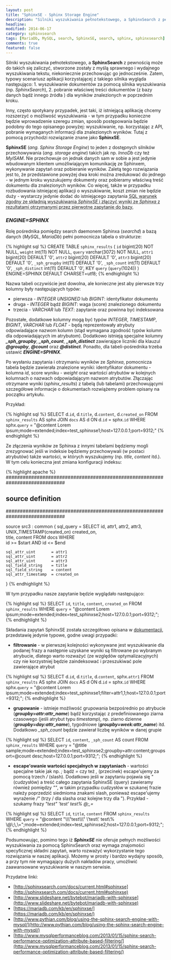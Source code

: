 ```yaml
---
layout: post
title: "SphinxSE - Sphinx Storage Engine"
description: "Silniki wyszukiwania pełnotekstowego, a SphinxSearch z pewnością może do takich się zaliczyć, stworzone zostały z myślą sprawnego i wydajnego wyszukiwania tekstu, niekoniecznie przechowując go jednocześnie. Zatem, typowy scenariusz aplikacji korzystającej z takiego silnika wygląda następująco: 1. wyszukiwanie dokumentów za pomocą silnika wyszukiwania (np. SphinxSearch), 2. pobranie..."
headline: 
modified: 2014-06-17
category: sphinxsearch
tags: [MariaDb, MySQL, search, SphinxSE, search, sphinx, sphinxsearch]
comments: true
featured: false
---
```


Silniki wyszukiwania pełnotekstowego, a **SphinxSearch** z pewnością może do takich się zaliczyć, stworzone zostały z myślą sprawnego i wydajnego wyszukiwania tekstu, niekoniecznie przechowując go jednocześnie. Zatem, typowy scenariusz aplikacji korzystającej z takiego silnika wygląda następująco: 1. wyszukiwanie dokumentów za pomocą silnika wyszukiwania (np. *SphinxSearch*), 2. pobranie właściwej treści dokumentów (z bazy danych bądź innego źródła ) dla wyników znalezionych w poprzednim kroku.

Inny, często spotykany przypadek, jest taki, iż istniejącą aplikację chcemy rozszerzyć o możliwość wyszukiwania - w tym przypadku konieczne będzie wprowadzenie szeregu zmian, sposób postępowania będzie podobny do tego opisanego powyżej: wyszukiwanie, np. korzystając z API, pobranie wymaganych informacji dla znalezionych wyników. Tutaj z pomocą przychodzi rozwiązanie znane jako **SphinxSE**.

**SphinxSE** (*ang. Sphinx Storage Engine*) to jeden z dostępnych silników przechowywania (*ang. storage engine*) takich jak np. *InnoDb* czy też *MyISAM*. Nie przechowuje on jednak danych sam w sobie a jest jedynie wbudowanym klientem umożliwiającym komunikację ze Sphinxem, wykonywanie zapytań oraz pobieranie wyników. Zaletą tego rozwiązania jest to, że przedstawione powyżej dwa kroki można zredukować do jednego - w jednym kroku wyszukujemy dokumenty oraz pobieramy właściwą treść dokumentu dla znalezionych wyników. Co więcej, także w przypadku rozbudowania istniejącej aplikacji o wyszukiwanie, koszt zmian nie będzie duży - wystarczy jedynie dodać do istniejącego zapytania <abbr title="Structured Query Language">SQL<abbr> warunek zgodny ze składnią wyszukiwania *SphinxSE* i złączyć wyniki ze *Sphinxa* z rezultatami otrzymanymi przez pierwotne zapytanie do bazy.

### *ENGINE=SPHINX*

Rolę pośrednika pomiędzy search daemonem Sphinxa (*searchd*) a bazą danych (*MySQL*, *MariaDb*) pełni pomocnicza tabela o strukturze: 

{% highlight sql %}
CREATE TABLE `sphinx_results` (
    `id` bigint(20) NOT NULL,
	`weight` int(11) NOT NULL,
	`query` varchar(3072) NOT NULL,
	`attr1` bigint(20) DEFAULT '0',
	`attr2` bigint(20) DEFAULT '0',
	`attr3` bigint(20) DEFAULT '0',
	`_sph_groupby` int(11) DEFAULT '0',
	`_sph_count` int(11) DEFAULT '0',
	`_sph_distinct` int(11) DEFAULT '0',
	KEY `query` (`query`(1024))
) ENGINE=SPHINX DEFAULT CHARSET=utf8; 
{% endhighlight %}

Nazwa tabeli oczywiście jest dowolna, ale konieczne jest aby pierwsze trzy kolumny były następujących typów:

* pierwsza - *INTEGER UNSIGNED* lub *BIGINT*: identyfikator dokumentu
* druga - *INTEGER* bądź *BIGINT*: waga (score) znalezionego dokumentu
* trzecia - *VARCHAR* lub *TEXT*: zapytanie oraz powinna być indeksowana

Pozostałe, dodatkowe kolumny mogą być typów *INTEGER*, *TIMESTAMP*, *BIGINT*, *VARCHAR* lub *FLOAT* - będą reprezentowały atrybuty odpowiadające nazwom kolumn (stąd wymagana zgodność typów kolumn dla odpowiadających im atrybutom). Dodatkowo istnieją specjalne kolumny ***_sph_groupby***, ***_sph_count***, ***_sph_distinct*** zawierające liczniki dla klauzul ***@groupby***, ***@count*** oraz ***@distinct***. Ponadto, dla tabeli-pośrednika trzeba ustawić ***ENGINE=SPHINX***.

Po wysłaniu zapytania i otrzymaniu wyników ze *Sphinxa*, pomocnicza tabela będzie zawierała znalezione wyniki: identyfikator dokumentu - kolumna *id*, score wyniku - *weight* oraz wartości atrybutów w kolejnych kolumnach o nazwach odpowiadającym nazwom atrybutów. Złączając otrzymane wyniki (*sphinx_results*) z tabelą (lub tabelami) przechowującymi szczegółowe informacje o dokumentach rozwiążemy problem opisany na początku artykułu.

Przykład:

{% highlight sql %}
SELECT
	d.`id`,
	d.`title`,
	d.`content`,
	d.`created_on`
FROM
	`sphinx_results` AS sphx
JOIN
	`docs` AS d
ON
	d.`id` = sphx.`id`
WHERE
	sphx.`query` = "@content Lorem ipsum;mode=extended;index=test_sphinxse1;host=127.0.0.1;port=9312;" 
{% endhighlight %}

Ze złączenia wyników ze Sphinxa z innymi tabelami będziemy mogli zrezygnować jeśli w indeksie będziemy przechowywali (w postaci atrybutów) także wartości, w których wyszukujemy (np. *title*, *content* itd.). W tym celu konieczna jest zmiana konfiguracji indeksu:

{% highlight apache %}
#############################################################################
## source definition
#############################################################################
 
source src3 : common
{
	sql_query 		= SELECT id, attr1, attr2, attr3, \
				UNIX_TIMESTAMP(created_on) created_on, \
				title, content FROM docs WHERE \
				id >= $start AND id <= $end
 
	sql_attr_uint 		= attr1
	sql_attr_uint 		= attr2
	sql_attr_uint 		= attr3
	sql_field_string 	= title
	sql_field_string 	= content
	sql_attr_timestamp 	= created_on
}
{% endhighlight %}

W tym przypadku nasze zapytanie będzie wyglądało następująco:

{% highlight sql %}
SELECT
	`id`,
	`title`,
	`content`,
	`created_on`
FROM
	`sphinx_results`
WHERE
	`query` = "@content Lorem ipsum;mode=extended;index=test_sphinxse2;host=127.0.0.1;port=9312;"; 
{% endhighlight %}

Składania zapytań SphinxSE została szczegółowo opisana w [dokumentacji](http://sphinxsearch.com/docs/current.html#sphinxse-using), przedstawię jedynie typowe, godne uwagi przypadki:

* **filtrowanie** - w pierwszej kolejności wykonywane jest wyszukiwanie dla podanej frazy a następnie uzyskane wyniki są filtrowane po wybranym atrybucie, dlatego warto rozważyć (ze względów optymalizacyjnych) czy nie korzystniej będzie zaindeksować i przeszukiwać pole zawierające atrybut

{% highlight sql %}
SELECT
	d.`id`,
	d.`title`,
	d.`content`,
	sphx.`attr1`
FROM
	`sphinx_results` AS sphx
JOIN
	`docs` AS d
ON
	d.`id` = sphx.`id`
WHERE
	sphx.`query` = "@content Lorem ipsum;mode=extended;index=test_sphinxse1;filter=attr1,1;host=127.0.0.1;port=9312;"; 
{% endhighlight %}

* **grupowanie** - istnieje możliwość grupowania bezpośrednio po atrybucie (***groupby=attr:attr_name***) bądź korzystając z predefiniowanego ziarna czasowego (jeśli atrybut typu *timestamp*), np. ziarno dzienne (***groupby=day:attr_name***), tygodniowe (***groupby=week:attr_name***) itd. Dodatkowo *_sph_count* będzie zawierał liczbę wyników w danej grupie

{% highlight sql %}
SELECT
	`id`,
	`content`,
	`_sph_count` AS count
FROM
	`sphinx_results`
WHERE
	`query` = "@title sample;mode=extended;index=test_sphinxse2;groupby=attr:content;groupsort=@count desc;host=127.0.0.1;port=9312;"; 
{% endhighlight %}

* **escape'owanie wartości specjalnych w zapytaniach** - wartości specjalne takie jak np. *;* bądź *=* czy też *,* (przecinek) escape'ujemy za pomocą trzech */* (slash). Dodatkowo jeśli w zapytaniu pojawia się *"* (cudzysłów) a treść całego zapytania SphinxSE (query) zawieramy również pomiędzy *""*, w takim przypadku cudzysłów w szukanej frazie należy poprzedzić siedmioma znakami slash, ponieważ escape'ujemy wyrażenie */"* (trzy / dla slasha oraz kolejne trzy dla "). Przykład - szukamy frazy *"test" 'test' test% @;,=*

{% highlight sql %}
SELECT
	`id`,
	`title`,
	`content`
FROM
	`sphinx_results`
WHERE
	`query` = "@content \"\\\\\\\"test\\\\\\\" \\\'test\\\' test\\\% \\\@\\\;\\\,\\\=\";mode=extended;index=test_sphinxse2;host=127.0.0.1;port=9312;"; 
{% endhighlight %}

Podsumowując, pomimo tego iż ***SphinxSE*** nie oferuje pełnych możliwości wyszukiwania za pomocą SphinxSearch oraz wymaga znajomości specyficznej składni zapytań, warto rozważyć wykorzystanie tego rozwiązania w naszej aplikacji. Możemy w prosty i bardzo wydajny sposób, a przy tym nie wymagający dużych nakładów pracy, umożliwić zaawansowane wyszukiwanie w naszym serwisie.

Przydatne linki:

* [http://sphinxsearch.com/docs/current.html#sphinxse](http://sphinxsearch.com/docs/current.html#sphinxse)
* [http://www.slideshare.net/bytebot/mariadb-with-sphinxse](http://www.slideshare.net/bytebot/mariadb-with-sphinxse)
* [https://mariadb.com/kb/en/sphinxse/](https://mariadb.com/kb/en/sphinxse/)
* [http://www.pythian.com/blog/using-the-sphinx-search-engine-with-mysql/](http://www.pythian.com/blog/using-the-sphinx-search-engine-with-mysql/)
* [http://www.mysqlperformanceblog.com/2013/01/15/sphinx-search-performance-optimization-attribute-based-filtering/](http://www.mysqlperformanceblog.com/2013/01/15/sphinx-search-performance-optimization-attribute-based-filtering/)


